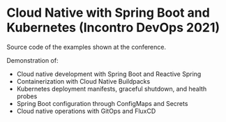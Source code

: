 # Cloud Native with Spring Boot and Kubernetes (Incontro DevOps 2021)

Source code of the examples shown at the conference.

Demonstration of:

- Cloud native development with Spring Boot and Reactive Spring
- Containerization with Cloud Native Buildpacks
- Kubernetes deployment manifests, graceful shutdown, and health probes
- Spring Boot configuration through ConfigMaps and Secrets
- Cloud native operations with GitOps and FluxCD
